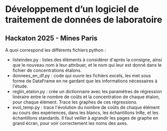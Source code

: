 # Développement d’un logiciel de traitement de données de laboratoire
## Hackaton 2025 - Mines Paris

A quoi correspond les différents fichiers python :
* listeindex.py : listes des éléments à considérer d'après la consigne, ainsi que le nouveau nom à leur attribuer, et le nom qui leur est donné dans le fichier de concentrations étalons.
* donnees_en_df.py : code qui ouvre les fichiers excels, les met sous forme de DataFrame en ne gardant que les informations nécessaires à l'étude.
* reglin_etalon.py : crée un dictionnaire avec les paramètres de régression linéraire entre le nombre de coûts et la concentration de chaque étalon, pour chaque élément.  Trace les graphes de ces régressions.
* evol_temp.py : trace l'évolution du nombre de coûts de chaque élément au cours des expériences, dans les blancs, les échantillons InRe, et les échantillons standards. Il faut veiller à agrandir les pages de graphe en grand écran, pour voir correctement les noms des axes.
